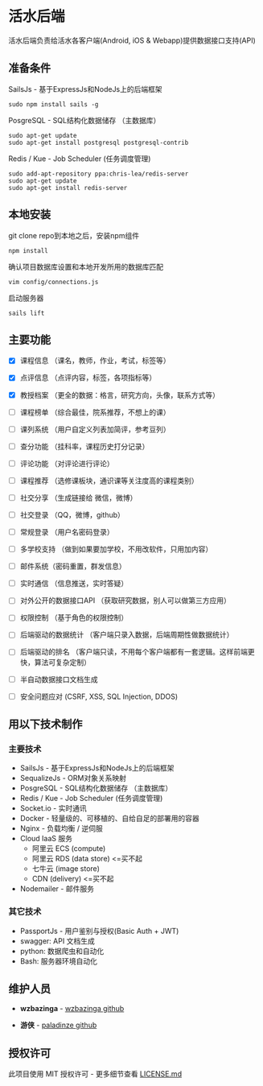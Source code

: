# 活水后端

活水后端负责给活水各客户端(Android, iOS & Webapp)提供数据接口支持(API)

## 准备条件

SailsJs - 基于ExpressJs和NodeJs上的后端框架
```
sudo npm install sails -g
```

PosgreSQL - SQL结构化数据储存 （主数据库）
```
sudo apt-get update
sudo apt-get install postgresql postgresql-contrib
```

Redis / Kue - Job Scheduler (任务调度管理)
```
sudo add-apt-repository ppa:chris-lea/redis-server
sudo apt-get update
sudo apt-get install redis-server
```

## 本地安装

git clone repo到本地之后，安装npm组件

```
npm install
```

确认项目数据库设置和本地开发所用的数据库匹配
```
vim config/connections.js
```

启动服务器
```
sails lift
```

## 主要功能

- [x] 课程信息 （课名，教师，作业，考试，标签等）
- [x] 点评信息 （点评内容，标签，各项指标等）
- [x] 教授档案 （更全的数据：格言，研究方向，头像，联系方式等）
- [ ] 课程榜单 （综合最佳，院系推荐，不想上的课）
- [ ] 课列系统 （用户自定义列表加简评，参考豆列）
- [ ] 查分功能 （挂科率，课程历史打分记录）
- [ ] 评论功能 （对评论进行评论）
- [ ] 课程推荐 （选修课板块，通识课等关注度高的课程类别）
- [ ] 社交分享 （生成链接给 微信，微博）
- [ ] 社交登录 （QQ，微博，github）
- [ ] 常规登录 （用户名密码登录）
- [ ] 多学校支持 （做到如果要加学校，不用改软件，只用加内容）
- [ ] 邮件系统（密码重置，群发信息）
- [ ] 实时通信 （信息推送，实时答疑）
- [ ] 对外公开的数据接口API （获取研究数据，别人可以做第三方应用）
- [ ] 权限控制 （基于角色的权限控制）
- [ ] 后端驱动的数据统计 （客户端只录入数据，后端周期性做数据统计）
- [ ] 后端驱动的排名 （客户端只读，不用每个客户端都有一套逻辑。这样前端更快，算法可复杂定制）
- [ ] 半自动数据接口文档生成
- [ ] 安全问题应对 (CSRF, XSS, SQL Injection, DDOS)


## 用以下技术制作

### 主要技术

* SailsJs - 基于ExpressJs和NodeJs上的后端框架
* SequalizeJs - ORM对象关系映射
* PosgreSQL - SQL结构化数据储存 （主数据库）
* Redis / Kue - Job Scheduler (任务调度管理)
* Socket.io - 实时通讯
* Docker - 轻量级的、可移植的、自给自足的部署用的容器
* Nginx - 负载均衡 / 逆伺服
* Cloud IaaS 服务
  * 阿里云 ECS (compute)
  * 阿里云 RDS (data store) <=买不起
  * 七牛云 (image store)
  * CDN (delivery) <=买不起
* Nodemailer - 邮件服务

### 其它技术
* PassportJs - 用户鉴别与授权(Basic Auth + JWT)
* swagger: API 文档生成
* python: 数据爬虫和自动化
* Bash: 服务器环境自动化

## 维护人员

* **wzbazinga** -  [wzbazinga github](https://github.com/wzbazinga)

* **游侠** -  [paladinze github](https://github.com/paladinze)

## 授权许可

此项目使用 MIT 授权许可 - 更多细节查看 [LICENSE.md](LICENSE.md)
